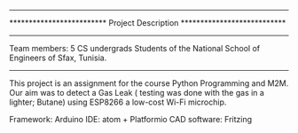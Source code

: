 ********************************************************************************************
*************************             Project Description        ***************************
********************************************************************************************

Team members: 5 CS undergrads Students of the National School of Engineers of Sfax, Tunisia.

********************************************************************************************

 
This project is an assignment for the course Python Programming and M2M.
Our aim was to detect a Gas Leak ( testing was done with the gas in a lighter; Butane)
using ESP8266 a low-cost Wi-Fi microchip.


Framework: Arduino 
IDE: atom + Platformio
CAD software: Fritzing



 

